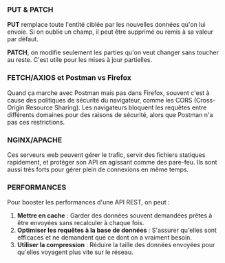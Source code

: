 ### PUT & PATCH

**PUT** remplace toute l'entité ciblée par les nouvelles données qu'on lui envoie. Si on oublie un champ, il peut être supprimé ou remis à sa valeur par défaut.

**PATCH**, on modifie seulement les parties qu'on veut changer sans toucher au reste. C'est utile pour les mises à jour partielles.

### FETCH/AXIOS et Postman vs Firefox

Quand ça marche avec Postman mais pas dans Firefox, souvent c'est à cause des politiques de sécurité du navigateur, comme les CORS (Cross-Origin Resource Sharing). Les navigateurs bloquent les requêtes entre différents domaines pour des raisons de sécurité, alors que Postman n'a pas ces restrictions.

### NGINX/APACHE

Ces serveurs web peuvent gérer le trafic, servir des fichiers statiques rapidement, et protéger son API en agissant comme des pare-feu. Ils sont aussi très forts pour gérer plein de connexions en même temps.

### PERFORMANCES

Pour booster les performances d'une API REST, on peut :

1. **Mettre en cache** : Garder des données souvent demandées prêtes à être envoyées sans recalculer à chaque fois.
2. **Optimiser les requêtes à la base de données** : S'assurer qu'elles sont efficaces et ne demandent que ce dont on a vraiment besoin.
3. **Utiliser la compression** : Réduire la taille des données envoyées pour qu'elles voyagent plus vite sur le réseau.
